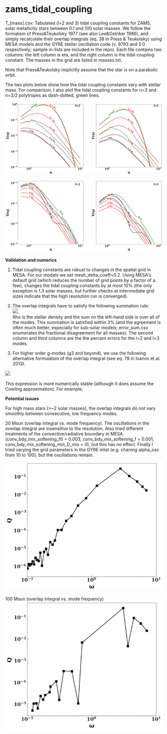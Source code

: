 # zams_tidal_coupling

T_[mass].csv: Tabulated (l=2 and 3) tidal coupling constants for ZAMS, solar metallicity stars between 0.1 and 100 solar masses. We follow the formalism of Press&Teukolsky 1977 (see also Lee&Ostriker 1986), and simply recalculate their overlap integrals (eq. 38 in Press & Teukolsky) using MESA models and the GYRE stellar oscillation code (v. 9793 and 5.0 respectively; sample in-lists are included in the repo). Each file contains two columns: the left column is eta, and the right column is the tidal coupling constant. The masses in the grid are listed in masses.txt.

Note that Press&Teukolsky implicitly assume that the star is on a parabolic orbit. 

The two plots below show how the tidal coupling constants vary with stellar mass. For comparison, I also plot the tidal coupling constants for n=3 and n=3/2 polytropes as dash-dotted, green lines.

![tc1](tc1.png?raw=true)

![tc2](tc2.png?raw=true)


**Validation and numerics**

1) Tidal coupling constants are robust to changes in the spatial grid in MESA. For our models we set mesh_delta_coeff=0.2. Using MESA's default grid (which reduces the number of grid points by a factor of a few), changes the tidal coupling constants by at most 10% (the only exception is 1.3 solar masses, but further checks at intermediate grid sizes indicate that the high resolution run is converged).  

2) The overlap integrals have to satisfy the following summation rule:<br/>
  <img src="https://latex.codecogs.com/gif.latex?\Sigma\,Q^2=\ell(2\ell+1)\int_{0}^1\rho(r)r^{2\ell}dr" />. <br/>
  Rho is the stellar density and the sum on the left-hand side is over all of the modes.
  This summation is satisfied within 3% (and the agreement is often much better, especially for sub-solar models;       error_sum.csv enumerates the fractional disagreement for all masses). The second column and third columns are the the percent errors for the l=2 and l=3 modes.<br/>
  
3) For higher order g-modes (g3 and beyond), we use the following alternative formulation of the overlap integral 
(see eq. 78 in Ivanov et al. 2013).

<img src="https://latex.codecogs.com/gif.latex?Q%3D%5Comega%5E2%5Cint%5C%2Cdr%5Crho%5C%2Cr%5E%7Bl&plus;2%7D%5Cleft%5B%5Cfrac%7B%5Cxi_r%28r%29%7D%7Bg%7D&plus;%5Cfrac%7B%5Cxi_t%28r%29%7D%7Br%5E%7B%5Cell&plus;1%7D%7D%20%5Cleft%28%5Cfrac%7Br%5E%7B%5Cell&plus;2%7D%7D%7Bg%7D%5Cright%29%27%5Cright%5D" />

This expression is more numerically stable (although it does assume the Cowling approximation). For example, 
 

**Potential issues**

For high mass stars (>~2 solar masses), the overlap integrals do not vary smoothly between consecutive, low frequency modes. 

20 Msun (overlap integral vs. mode frequency). The oscillations in the overlap integral are insensitive to the resolution. Also tried different treatments of the convective/radiative boundary in MESA (conv_bdy_mix_softening_f0 = 0.003, conv_bdy_mix_softening_f = 0.001, conv_bdy_mix_softening_min_D_mix = 0), but this has no effect. Finally I tried varying the grid parameters in the GYRE inlist (e.g. chaning alpha_osc from 10 to 100), but the oscillations remain.

![prob3](prob3.png?raw=true)

100 Msun (overlap integral vs. mode frequency)
![prob4](prob4.png?raw=true)




